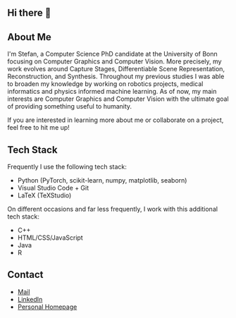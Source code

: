 ## Hi there 👋

## About Me

I'm Stefan, a Computer Science PhD candidate at the University of Bonn focusing on Computer Graphics and Computer Vision. More precisely, my work evolves around Capture Stages, Differentiable Scene Representation, Reconstruction, and Synthesis. Throughout my previous studies I was able to broaden my knowledge by working on robotics projects, medical informatics and physics informed machine learning. As of now, my main interests are Computer Graphics and Computer Vision with the ultimate goal of providing something useful to humanity.

If you are interested in learning more about me or collaborate on a project, feel free to hit me up!

## Tech Stack

Frequently I use the following tech stack:

- Python (PyTorch, scikit-learn, numpy, matplotlib, seaborn)
- Visual Studio Code + Git
- LaTeX (TeXStudio)

On different occasions and far less frequently, I work with this additional tech stack:

- C++
- HTML/CSS/JavaScript
- Java
- R

## Contact

- [Mail](mailto:stefanm.schulz@-online.de)
- [LinkedIn](https://www.linkedin.com/in/stefan-m-schulz)
- [Personal Homepage](https://stefanmschulz.github.io)
